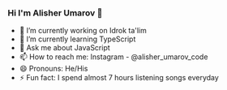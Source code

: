 ### Hi I'm Alisher Umarov 👋

- 🔭 I’m currently working on Idrok ta'lim
- 🌱 I’m currently learning TypeScript
- 💬 Ask me about JavaScript
- 📫 How to reach me: Instagram - @alisher_umarov_code
- 😄 Pronouns: He/His
- ⚡ Fun fact: I spend almost 7 hours listening songs everyday
